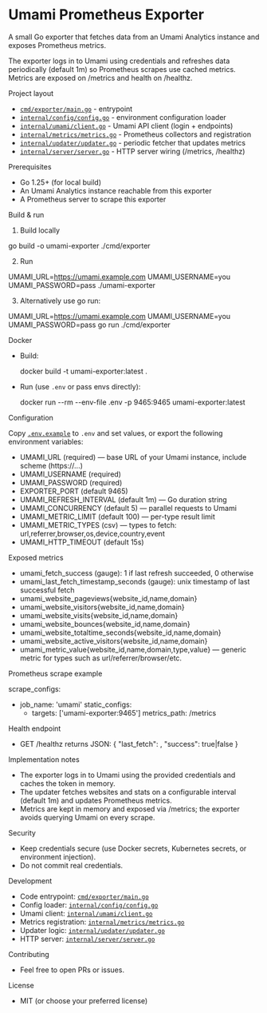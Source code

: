 # Umami Prometheus Exporter

A small Go exporter that fetches data from an Umami Analytics instance and exposes Prometheus metrics.

The exporter logs in to Umami using credentials and refreshes data periodically (default 1m) so Prometheus scrapes use cached metrics. Metrics are exposed on /metrics and health on /healthz.

Project layout

- [`cmd/exporter/main.go`](cmd/exporter/main.go:1) - entrypoint
- [`internal/config/config.go`](internal/config/config.go:1) - environment configuration loader
- [`internal/umami/client.go`](internal/umami/client.go:1) - Umami API client (login + endpoints)
- [`internal/metrics/metrics.go`](internal/metrics/metrics.go:1) - Prometheus collectors and registration
- [`internal/updater/updater.go`](internal/updater/updater.go:1) - periodic fetcher that updates metrics
- [`internal/server/server.go`](internal/server/server.go:1) - HTTP server wiring (/metrics, /healthz)

Prerequisites

- Go 1.25+ (for local build)
- An Umami Analytics instance reachable from this exporter
- A Prometheus server to scrape this exporter

Build & run

1. Build locally

  go build -o umami-exporter ./cmd/exporter

2. Run

  UMAMI_URL=https://umami.example.com UMAMI_USERNAME=you UMAMI_PASSWORD=pass ./umami-exporter

3. Alternatively use go run:

  UMAMI_URL=https://umami.example.com UMAMI_USERNAME=you UMAMI_PASSWORD=pass go run ./cmd/exporter

Docker

- Build:

  docker build -t umami-exporter:latest .

- Run (use `.env` or pass envs directly):

  docker run --rm --env-file .env -p 9465:9465 umami-exporter:latest

Configuration

Copy [`.env.example`](.env.example:1) to `.env` and set values, or export the following environment variables:

- UMAMI_URL (required) — base URL of your Umami instance, include scheme (https://...)
- UMAMI_USERNAME (required)
- UMAMI_PASSWORD (required)
- EXPORTER_PORT (default 9465)
- UMAMI_REFRESH_INTERVAL (default 1m) — Go duration string
- UMAMI_CONCURRENCY (default 5) — parallel requests to Umami
- UMAMI_METRIC_LIMIT (default 100) — per-type result limit
- UMAMI_METRIC_TYPES (csv) — types to fetch: url,referrer,browser,os,device,country,event
- UMAMI_HTTP_TIMEOUT (default 15s)

Exposed metrics

- umami_fetch_success (gauge): 1 if last refresh succeeded, 0 otherwise
- umami_last_fetch_timestamp_seconds (gauge): unix timestamp of last successful fetch
- umami_website_pageviews{website_id,name,domain}
- umami_website_visitors{website_id,name,domain}
- umami_website_visits{website_id,name,domain}
- umami_website_bounces{website_id,name,domain}
- umami_website_totaltime_seconds{website_id,name,domain}
- umami_website_active_visitors{website_id,name,domain}
- umami_metric_value{website_id,name,domain,type,value} — generic metric for types such as url/referrer/browser/etc.

Prometheus scrape example

scrape_configs:
  - job_name: 'umami'
    static_configs:
      - targets: ['umami-exporter:9465']
    metrics_path: /metrics

Health endpoint

- GET /healthz returns JSON:
  { "last_fetch": <unix>, "success": true|false }

Implementation notes

- The exporter logs in to Umami using the provided credentials and caches the token in memory.
- The updater fetches websites and stats on a configurable interval (default 1m) and updates Prometheus metrics.
- Metrics are kept in memory and exposed via /metrics; the exporter avoids querying Umami on every scrape.

Security

- Keep credentials secure (use Docker secrets, Kubernetes secrets, or environment injection).
- Do not commit real credentials.

Development

- Code entrypoint: [`cmd/exporter/main.go`](cmd/exporter/main.go:1)
- Config loader: [`internal/config/config.go`](internal/config/config.go:1)
- Umami client: [`internal/umami/client.go`](internal/umami/client.go:1)
- Metrics registration: [`internal/metrics/metrics.go`](internal/metrics/metrics.go:1)
- Updater logic: [`internal/updater/updater.go`](internal/updater/updater.go:1)
- HTTP server: [`internal/server/server.go`](internal/server/server.go:1)

Contributing

- Feel free to open PRs or issues.

License

- MIT (or choose your preferred license)
